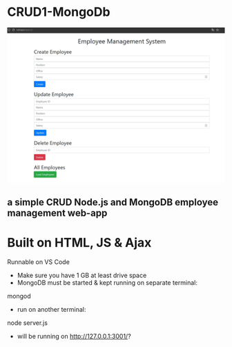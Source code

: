 # CRUD1-MongoDb
![Deployment of Repo](https://github.com/eldoma/CRUD1-MongoDb/blob/main/webapp/Front.jpg)
## a simple CRUD Node.js and MongoDB employee management web-app
# Built on HTML, JS & Ajax
Runnable on VS Code
- Make sure you have 1 GB at least drive space
- MongoDB must be started & kept running on separate terminal:

mongod
- run on another terminal:

node server.js
- will be running on
http://127.0.0.1:3001/?
  
